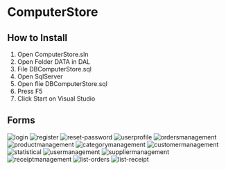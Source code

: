# ComputerStore
 
## How to Install
1. Open ComputerStore.sln
2. Open Folder DATA in DAL
3. File DBComputerStore.sql
4. Open SqlServer
5. Open flie DBComputerStore.sql
6. Press F5
7. Click Start on Visual Studio

## Forms
![login](https://user-images.githubusercontent.com/48479522/94150686-a899d680-fea3-11ea-8505-b616468b7129.png)
![register](https://user-images.githubusercontent.com/48479522/94151061-25c54b80-fea4-11ea-8742-34b4d752faf3.png)
![reset-password](https://user-images.githubusercontent.com/48479522/94151125-3aa1df00-fea4-11ea-989d-e1a6fb57f7e8.png)
![userprofile](https://user-images.githubusercontent.com/48479522/94151260-645b0600-fea4-11ea-85da-a35b0c0bc663.png)
![ordersmanagement](https://user-images.githubusercontent.com/48479522/94151355-7e94e400-fea4-11ea-9dc4-8ab34d139b08.png)
![productmanagement](https://user-images.githubusercontent.com/48479522/94151397-8bb1d300-fea4-11ea-85e0-c18ec9bd3638.png)
![categorymanagement](https://user-images.githubusercontent.com/48479522/94151423-979d9500-fea4-11ea-86d9-bf80d33f8e51.png)
![customermanagement](https://user-images.githubusercontent.com/48479522/94151537-b9971780-fea4-11ea-87c6-815eef8cd7c5.png)
![statistical](https://user-images.githubusercontent.com/48479522/94151905-25798000-fea5-11ea-86c4-89840001e134.png)
![usermanagement](https://user-images.githubusercontent.com/48479522/94151915-290d0700-fea5-11ea-8cd9-e9bd38ef4af4.png)
![suppliermanagement](https://user-images.githubusercontent.com/48479522/94153062-835a9780-fea6-11ea-8c3e-8bf141014014.png)
![receiptmanagement](https://user-images.githubusercontent.com/48479522/94152594-f6174300-fea5-11ea-940e-a3261a2d4663.png)
![list-orders](https://user-images.githubusercontent.com/48479522/94152599-f9123380-fea5-11ea-8e44-1ebc5be51e05.png)
![list-receipt](https://user-images.githubusercontent.com/48479522/94152610-fb748d80-fea5-11ea-83f2-616940a4089a.png)
